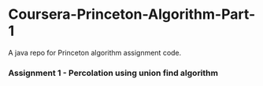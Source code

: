 # Coursera-Princeton-Algorithm-Part-1
A java repo for Princeton algorithm assignment code.
### Assignment 1 - Percolation using union find algorithm
